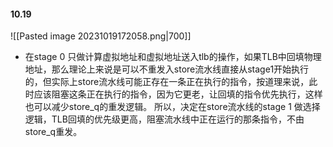 #### 10.19
 ![[Pasted image 20231019172058.png|700]]
 - 在stage 0 只做计算虚拟地址和虚拟地址送入tlb的操作，如果TLB中回填物理地址，那么理论上来说是可以不重发入store流水线直接从stage1开始执行的，但实际上store流水线可能正存在一条正在执行的指令，按道理来说，此时应该阻塞这条正在执行的指令，因为它更老，让回填的指令优先执行，这样也可以减少store_q的重发逻辑。
   所以，决定在store流水线的stage 1 做选择逻辑，TLB回填的优先级更高，阻塞流水线中正在运行的那条指令，不由store_q重发。
